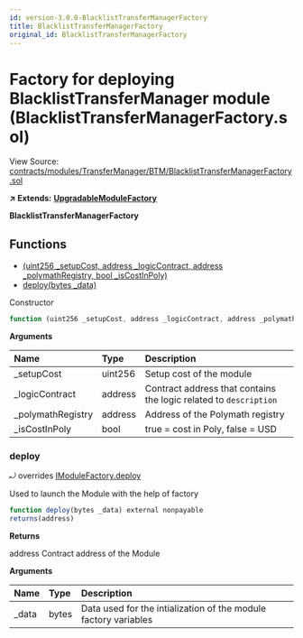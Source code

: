```yaml
---
id: version-3.0.0-BlacklistTransferManagerFactory
title: BlacklistTransferManagerFactory
original_id: BlacklistTransferManagerFactory
---
```


# Factory for deploying BlacklistTransferManager module \(BlacklistTransferManagerFactory.sol\)

View Source: [contracts/modules/TransferManager/BTM/BlacklistTransferManagerFactory.sol](https://github.com/PolymathNetwork/polymath-core/tree/096ba240a927c98e1f1a182d2efee7c4c4c1dfc5/contracts/modules/TransferManager/BTM/BlacklistTransferManagerFactory.sol)

**↗ Extends:** [**UpgradableModuleFactory**](https://github.com/PolymathNetwork/polymath-core/tree/096ba240a927c98e1f1a182d2efee7c4c4c1dfc5/docs/api/UpgradableModuleFactory.md)

**BlacklistTransferManagerFactory**

## Functions

* [\(uint256 \_setupCost, address \_logicContract, address \_polymathRegistry, bool \_isCostInPoly\)](blacklisttransfermanagerfactory.md)
* [deploy\(bytes \_data\)](blacklisttransfermanagerfactory.md#deploy)

Constructor

```javascript
function (uint256 _setupCost, address _logicContract, address _polymathRegistry, bool _isCostInPoly) public nonpayable UpgradableModuleFactory
```

**Arguments**

| Name | Type | Description |
| :--- | :--- | :--- |
| \_setupCost | uint256 | Setup cost of the module |
| \_logicContract | address | Contract address that contains the logic related to `description` |
| \_polymathRegistry | address | Address of the Polymath registry |
| \_isCostInPoly | bool | true = cost in Poly, false = USD |

### deploy

⤾ overrides [IModuleFactory.deploy](https://github.com/PolymathNetwork/polymath-core/tree/096ba240a927c98e1f1a182d2efee7c4c4c1dfc5/docs/api/IModuleFactory.md#deploy)

Used to launch the Module with the help of factory

```javascript
function deploy(bytes _data) external nonpayable
returns(address)
```

**Returns**

address Contract address of the Module

**Arguments**

| Name | Type | Description |
| :--- | :--- | :--- |
| \_data | bytes | Data used for the intialization of the module factory variables |

